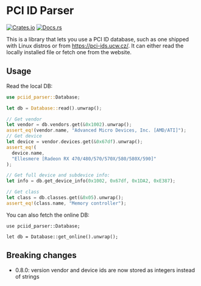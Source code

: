 # PCI ID Parser

[![Crates.io](https://img.shields.io/crates/v/pciid-parser)](https://crates.io/crates/pciid-parser)
[![Docs.rs](https://docs.rs/pciid-parser/badge.svg)](https://docs.rs/pciid-parser/)

This is a library that lets you use a PCI ID database, such as one shipped with Linux distros or from <https://pci-ids.ucw.cz/>.
It can either read the locally installed file or fetch one from the website.

## Usage

Read the local DB:
```rust
use pciid_parser::Database;

let db = Database::read().unwrap();

// Get vendor
let vendor = db.vendors.get(&0x1002).unwrap();
assert_eq!(vendor.name, "Advanced Micro Devices, Inc. [AMD/ATI]");
// Get device
let device = vendor.devices.get(&0x67df).unwrap();
assert_eq!(
  device.name,
  "Ellesmere [Radeon RX 470/480/570/570X/580/580X/590]"
);  

// Get full device and subdevice info:
let info = db.get_device_info(0x1002, 0x67df, 0x1DA2, 0xE387);

// Get class
let class = db.classes.get(&0x05).unwrap();
assert_eq!(class.name, "Memory controller");
```
You can also fetch the online DB:

```rust, ignore
use pciid_parser::Database;

let db = Database::get_online().unwrap();
```

## Breaking changes

- 0.8.0: version vendor and device ids are now stored as integers instead of strings

